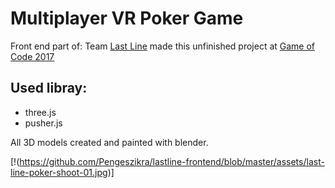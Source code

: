 # Multiplayer VR Poker Game

Front end part of:
Team [Last Line]() made this unfinished project at [Game of Code 2017](http://www.gameofcode.eu/)

## Used libray:
- three.js
- pusher.js

All 3D models created and painted with blender.

[!(https://github.com/Pengeszikra/lastline-frontend/blob/master/assets/last-line-poker-shoot-01.jpg)]
